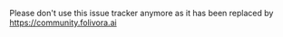 Please don't use this issue tracker anymore as it has been replaced by https://community.folivora.ai
